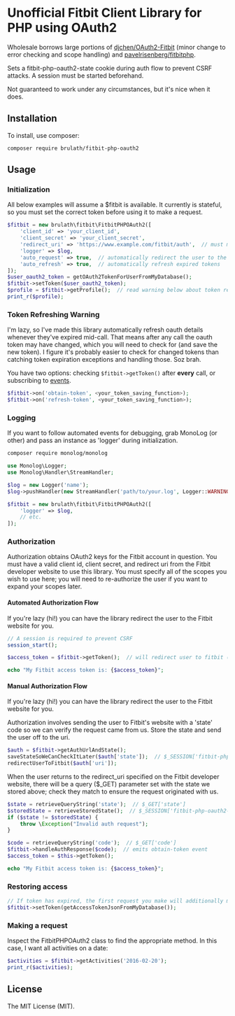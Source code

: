 # Unofficial Fitbit Client Library for PHP using OAuth2

Wholesale borrows large portions of [djchen/OAuth2-Fitbit](https://github.com/djchen/oauth2-fitbit) (minor change to
 error checking and scope handling) and [pavelrisenberg/fitbitphp](https://github.com/pavelrisenberg/fitbitphp).

Sets a fitbit-php-oauth2-state cookie during auth flow to prevent CSRF attacks. A session must be started beforehand.

Not guaranteed to work under any circumstances, but it's nice when it does.

## Installation

To install, use composer:

```composer require brulath/fitbit-php-oauth2```

## Usage

### Initialization

All below examples will assume a $fitbit is available. It currently is stateful, so you must set the correct token before
using it to make a request.

```php
$fitbit = new brulath\fitbit\FitbitPHPOAuth2([
    'client_id' => 'your_client_id',
    'client_secret' => 'your_client_secret',
    'redirect_uri' => 'https://www.example.com/fitbit/auth',  // must match URI specified in your app on the Fitbit Developer website
    'logger' => $log,
    'auto_request' => true,  // automatically redirect the user to the Fitbit OAuth process if a token doesn't exist
    'auto_refresh' => true,  // automatically refresh expired tokens
]);
$user_oauth2_token = getOAuth2TokenForUserFromMyDatabase();
$fitbit->setToken($user_oauth2_token);
$profile = $fitbit->getProfile();  // read warning below about token refreshes
print_r($profile);
```

### Token Refreshing Warning

I'm lazy, so I've made this library automatically refresh oauth details whenever they've expired mid-call. That means
 after any call the oauth token may have changed, which you will need to check for (and save the new token). I figure
 it's probably easier to check for changed tokens than catching token expiration exceptions and handling those.
 Soz brah.
 
You have two options: checking ```$fitbit->getToken()``` after __every__ call, or subscribing to [events](http://sabre.io/event/).

```php
$fitbit->on('obtain-token', <your_token_saving_function>);
$fitbit->on('refresh-token', <your_token_saving_function>);
```
### Logging

If you want to follow automated events for debugging, grab MonoLog (or other) and pass an instance as 'logger' during initialization.

```bash
composer require monolog/monolog
```
```php
use Monolog\Logger;
use Monolog\Handler\StreamHandler;

$log = new Logger('name');
$log->pushHandler(new StreamHandler('path/to/your.log', Logger::WARNING));

$fitbit = new brulath\fitbit\FitbitPHPOAuth2([
    'logger' => $log,
    // etc.
]);
```

### Authorization

Authorization obtains OAuth2 keys for the Fitbit account in question. You must have a valid client id, client secret,
and redirect uri from the Fitbit developer website to use this library. You must specify all of the scopes you wish
to use here; you will need to re-authorize the user if you want to expand your scopes later.

#### Automated Authorization Flow

If you're lazy (hi!) you can have the library redirect the user to the Fitbit website for you.

```php
// A session is required to prevent CSRF
session_start();

$access_token = $fitbit->getToken();  // will redirect user to fitbit ($fitbit->doAuthFlow()). the cookie it sets must survive.

echo "My Fitbit access token is: {$access_token}";
```

#### Manual Authorization Flow

If you're lazy (hi!) you can have the library redirect the user to the Fitbit website for you.

Authorization involves sending the user to Fitbit's website with a 'state' code so we can verify the request came from us.
Store the state and send the user off to the uri.
```php
$auth = $fitbit->getAuthUrlAndState();
saveStateSoWeCanCheckItLater($auth['state']);  // $_SESSION['fitbit-php-oauth2-state'] = $auth['state']
redirectUserToFitbit($auth['uri']);
```

When the user returns to the redirect_uri specified on the Fitbit developer website, there will be a query ($_GET) parameter
set with the state we stored above; check they match to ensure the request originated with us.
```php
$state = retrieveQueryString('state');  // $_GET['state']
$storedState = retrieveStoredState();  // $_SESSION['fitbit-php-oauth2-state']
if ($state != $storedState) {
    throw \Exception("Invalid auth request");
}

$code = retrieveQueryString('code');  // $_GET['code']
$fitbit->handleAuthResponse($code);  // emits obtain-token event
$access_token = $this->getToken();

echo "My Fitbit access token is: {$access_token}";
```

### Restoring access
```php
// If token has expired, the first request you make will additionally make a refresh request
$fitbit->setToken(getAccessTokenJsonFromMyDatabase());
```

### Making a request

Inspect the FitbitPHPOAuth2 class to find the appropriate method. In this case, I want all activities on a date:
```php
$activities = $fitbit->getActivities('2016-02-20');
print_r($activities);
```

## License

The MIT License (MIT).
